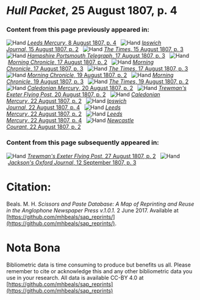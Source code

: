# *Hull Packet*, 25 August 1807, p. 4  
  
### Content from this page previously appeared in:  
![Hand](http://scissorsandpaste.net/wp-content/uploads/2017/06/smallhandpointer.png) [*Leeds Mercury*, 8 August 1807, p. 4](https://mhbeals.github.io/sap_html/Leeds-Mercury/Leeds-Mercury-8-August-1807-p-4)  
![Hand](http://scissorsandpaste.net/wp-content/uploads/2017/06/smallhandpointer.png) [*Ipswich Journal*, 15 August 1807, p. 2](https://mhbeals.github.io/sap_html/Ipswich-Journal/Ipswich-Journal-15-August-1807-p-2)  
![Hand](http://scissorsandpaste.net/wp-content/uploads/2017/06/smallhandpointer.png) [*The Times*, 15 August 1807, p. 3](https://mhbeals.github.io/sap_html/The-Times/The-Times-15-August-1807-p-3)  
![Hand](http://scissorsandpaste.net/wp-content/uploads/2017/06/smallhandpointer.png) [*Hampshire Portsmouth Telegraph*, 17 August 1807, p. 3](https://mhbeals.github.io/sap_html/Hampshire-Portsmouth-Telegraph/Hampshire-Portsmouth-Telegraph-17-August-1807-p-3)  
![Hand](http://scissorsandpaste.net/wp-content/uploads/2017/06/smallhandpointer.png) [*Morning Chronicle*, 17 August 1807, p. 2](https://mhbeals.github.io/sap_html/Morning-Chronicle/Morning-Chronicle-17-August-1807-p-2)  
![Hand](http://scissorsandpaste.net/wp-content/uploads/2017/06/smallhandpointer.png) [*Morning Chronicle*, 17 August 1807, p. 3](https://mhbeals.github.io/sap_html/Morning-Chronicle/Morning-Chronicle-17-August-1807-p-3)  
![Hand](http://scissorsandpaste.net/wp-content/uploads/2017/06/smallhandpointer.png) [*The Times*, 17 August 1807, p. 3](https://mhbeals.github.io/sap_html/The-Times/The-Times-17-August-1807-p-3)  
![Hand](http://scissorsandpaste.net/wp-content/uploads/2017/06/smallhandpointer.png) [*Morning Chronicle*, 19 August 1807, p. 2](https://mhbeals.github.io/sap_html/Morning-Chronicle/Morning-Chronicle-19-August-1807-p-2)  
![Hand](http://scissorsandpaste.net/wp-content/uploads/2017/06/smallhandpointer.png) [*Morning Chronicle*, 19 August 1807, p. 3](https://mhbeals.github.io/sap_html/Morning-Chronicle/Morning-Chronicle-19-August-1807-p-3)  
![Hand](http://scissorsandpaste.net/wp-content/uploads/2017/06/smallhandpointer.png) [*The Times*, 19 August 1807, p. 2](https://mhbeals.github.io/sap_html/The-Times/The-Times-19-August-1807-p-2)  
![Hand](http://scissorsandpaste.net/wp-content/uploads/2017/06/smallhandpointer.png) [*Caledonian Mercury*, 20 August 1807, p. 2](https://mhbeals.github.io/sap_html/Caledonian-Mercury/Caledonian-Mercury-20-August-1807-p-2)  
![Hand](http://scissorsandpaste.net/wp-content/uploads/2017/06/smallhandpointer.png) [*Trewman's Exeter Flying Post*, 20 August 1807, p. 2](https://mhbeals.github.io/sap_html/Trewman's-Exeter-Flying-Post/Trewman's-Exeter-Flying-Post-20-August-1807-p-2)  
![Hand](http://scissorsandpaste.net/wp-content/uploads/2017/06/smallhandpointer.png) [*Caledonian Mercury*, 22 August 1807, p. 2](https://mhbeals.github.io/sap_html/Caledonian-Mercury/Caledonian-Mercury-22-August-1807-p-2)  
![Hand](http://scissorsandpaste.net/wp-content/uploads/2017/06/smallhandpointer.png) [*Ipswich Journal*, 22 August 1807, p. 4](https://mhbeals.github.io/sap_html/Ipswich-Journal/Ipswich-Journal-22-August-1807-p-4)  
![Hand](http://scissorsandpaste.net/wp-content/uploads/2017/06/smallhandpointer.png) [*Leeds Mercury*, 22 August 1807, p. 2](https://mhbeals.github.io/sap_html/Leeds-Mercury/Leeds-Mercury-22-August-1807-p-2)  
![Hand](http://scissorsandpaste.net/wp-content/uploads/2017/06/smallhandpointer.png) [*Leeds Mercury*, 22 August 1807, p. 4](https://mhbeals.github.io/sap_html/Leeds-Mercury/Leeds-Mercury-22-August-1807-p-4)  
![Hand](http://scissorsandpaste.net/wp-content/uploads/2017/06/smallhandpointer.png) [*Newcastle Courant*, 22 August 1807, p. 2](https://mhbeals.github.io/sap_html/Newcastle-Courant/Newcastle-Courant-22-August-1807-p-2)  
  
### Content from this page subsequently appeared in:  
![Hand](http://scissorsandpaste.net/wp-content/uploads/2017/06/smallhandpointer.png) [*Trewman's Exeter Flying Post*, 27 August 1807, p. 2](https://mhbeals.github.io/sap_html/Trewman's-Exeter-Flying-Post/Trewman's-Exeter-Flying-Post-27-August-1807-p-2)  
![Hand](http://scissorsandpaste.net/wp-content/uploads/2017/06/smallhandpointer.png) [*Jackson's Oxford Journal*, 12 September 1807, p. 3](https://mhbeals.github.io/sap_html/Jackson's-Oxford-Journal/Jackson's-Oxford-Journal-12-September-1807-p-3)  


# Citation: 

Beals. M. H. *Scissors and Paste Database: A Map of Reprinting and Reuse in the Anglophone Newspaper Press v.1.0.1.* 2 June 2017. Available at [https://github.com/mhbeals/sap_reprints/](https://github.com/mhbeals/sap_reprints/). 

# Nota Bona

Bibliometric data is time consuming to produce but benefits us all. Please remember to cite or acknowledge this and any other bibliometric data you use in your research. All data is available CC-BY 4.0 at [https://github.com/mhbeals/sap_reprints](https://github.com/mhbeals/sap_reprints)